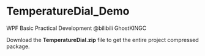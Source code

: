 # TemperatureDial_Demo
WPF Basic Practical Development
@bilibili GhostKINGC

Download the **TemperatureDial.zip** file to get the entire project compressed package.
